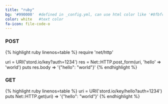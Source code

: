 ```yaml
---
title: "ruby"
bg: '#990000'  #defined in _config.yml, can use html color like '#0fbfcf'
color: white   #text color
fa-icon: file-code-o
---
```

### POST

{% highlight ruby linenos=table %}
require 'net/http'

uri = URI('stord.io/key?auth=1234')
res = Net::HTTP.post_form(uri, 'hello' => 'world')
puts res.body
=> '{"hello": "world"}'
{% endhighlight %}

### GET

{% highlight ruby linenos=table %}
uri = URI('stord.io/key/hello?auth=1234')
puts Net::HTTP.get(uri)
=> '{"hello": "world"}'
{% endhighlight %}
